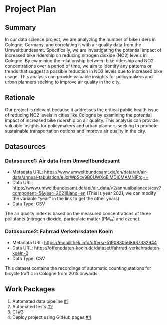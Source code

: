 # Project Plan

## Summary

<!-- Describe your data science project in max. 5 sentences. -->
In our data science project, we are analyzing the number of bike riders in Cologne, Germany, and correlating it with air quality data from the Umweltbundesamt. Specifically, we are investigating the potential impact of increased bike ridership on reducing nitrogen dioxide (NO2) levels in Cologne. By examining the relationship between bike ridership and NO2 concentrations over a period of time, we aim to identify any patterns or trends that suggest a possible reduction in NO2 levels due to increased bike usage. This analysis can provide valuable insights for policymakers and urban planners seeking to improve air quality in the city.

## Rationale

<!-- Outline the impact of the analysis, e.g. which pains it solves. -->
Our project is relevant because it addresses the critical public health issue of reducing NO2 levels in cities like Cologne by examining the potential impact of increased bike ridership on air quality. This analysis can provide valuable insights for policymakers and urban planners seeking to promote sustainable transportation options and improve air quality in the city.

## Datasources

<!-- Describe each datasources you plan to use in a section. Use the prefic "DatasourceX" where X is the id of the datasource. -->


### Datasource1: Air data from Umweltbundesamt
* Metadata URL: https://www.umweltbundesamt.de/en/data/air/air-data/annual-tabulation/eJxrWpScv9B0UWXqEiMDI0MAMNIFtg==
* Data URL: https://www.umweltbundesamt.de/api/air_data/v2/annualbalances/csv?component=5&year=2021&lang=en (This is year 2021, we can modify the variable "year" in the link to get the other years)
* Data Type: CSV

The air quality index is based on the measured concentrations of three pollutants (nitrogen dioxide, particulate matter (PM₁₀) and ozone). 


### Datasource2: Fahrrad Verkehrsdaten Koeln
* Metadata URL: https://mobilithek.info/offers/-5190830568637332944
* Data URL: https://offenedaten-koeln.de/dataset/fahrrad-verkehrsdaten-koeln-0
* Data Type: CSV

This dataset contains the recordings of automatic counting stations for bicycle traffic in Cologne from 2015 onwards.

## Work Packages

<!-- List of work packages ordered sequentially, each pointing to an issue with more details. -->

1. Automated data pipeline [#1][i1]
2. Automated tests [#2][i1]
3. CI [#3][i1]
4. Deploy project using GitHub pages [#4][i1]


[i1]: https://github.com/leoreinmann/2023-amse-template/issues/1
[i2]: https://github.com/leoreinmann/2023-amse-template/issues/2
[i3]: https://github.com/leoreinmann/2023-amse-template/issues/3
[i4]: https://github.com/leoreinmann/2023-amse-template/issues/4

